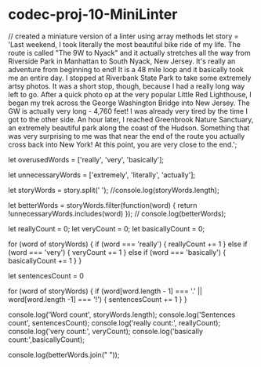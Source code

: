 # codec-proj-10-MiniLinter
// created a miniature version of a linter using array methods 
let story = 'Last weekend, I took literally the most beautiful bike ride of my life. The route is called "The 9W to Nyack" and it actually stretches all the way from Riverside Park in Manhattan to South Nyack, New Jersey. It\'s really an adventure from beginning to end! It is a 48 mile loop and it basically took me an entire day. I stopped at Riverbank State Park to take some extremely artsy photos. It was a short stop, though, because I had a really long way left to go. After a quick photo op at the very popular Little Red Lighthouse, I began my trek across the George Washington Bridge into New Jersey.  The GW is actually very long - 4,760 feet! I was already very tired by the time I got to the other side.  An hour later, I reached Greenbrook Nature Sanctuary, an extremely beautiful park along the coast of the Hudson.  Something that was very surprising to me was that near the end of the route you actually cross back into New York! At this point, you are very close to the end.';

let overusedWords = ['really', 'very', 'basically'];

let unnecessaryWords = ['extremely', 'literally', 'actually'];

let storyWords = story.split(' ');
//console.log(storyWords.length);

let betterWords = storyWords.filter(function(word) {
   return !unnecessaryWords.includes(word)
});
// console.log(betterWords);

let reallyCount = 0;
let veryCount = 0;
let basicallyCount = 0;

for (word of storyWords) {
  if (word === 'really') {
    reallyCount += 1
  } else if (word === 'very') {
    veryCount += 1
  } else if (word === 'basically') {
    basicallyCount += 1
  }
}


let sentencesCount = 0

for (word of storyWords) {
 if (word[word.length - 1] === '.' || word[word.length -1] === '!') {
     sentencesCount += 1
 }
}

console.log('Word count', storyWords.length);
console.log('Sentences count', sentencesCount);
console.log('really count:', reallyCount);
console.log('very count:', veryCount);
console.log('basically count:',basicallyCount);



console.log(betterWords.join(" "));


